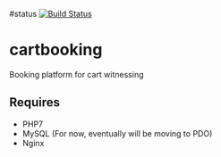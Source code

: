 #status
[![Build Status](https://travis-ci.org/serroba/cartbooking.svg?branch=master)](https://travis-ci.org/serroba/cartbooking)

# cartbooking
Booking platform for cart witnessing

## Requires

* PHP7
* MySQL (For now, eventually will be moving to PDO)
* Nginx
